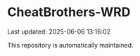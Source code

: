 # CheatBrothers-WRD

Last updated: 2025-06-06 13:16:02

This repository is automatically maintained.
